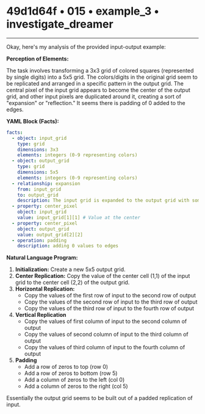 # 49d1d64f • 015 • example_3 • investigate_dreamer

---
Okay, here's my analysis of the provided input-output example:

**Perception of Elements:**

The task involves transforming a 3x3 grid of colored squares (represented by single digits) into a 5x5 grid. The colors/digits in the original grid seem to be replicated and arranged in a specific pattern in the output grid. The central pixel of the input grid appears to become the center of the output grid, and other input pixels are duplicated around it, creating a sort of "expansion" or "reflection." It seems there is padding of 0 added to the edges.

**YAML Block (Facts):**



```yaml
facts:
  - object: input_grid
    type: grid
    dimensions: 3x3
    elements: integers (0-9 representing colors)
  - object: output_grid
    type: grid
    dimensions: 5x5
    elements: integers (0-9 representing colors)
  - relationship: expansion
    from: input_grid
    to: output_grid
    description: The input grid is expanded to the output grid with some reflection.
  - property: center_pixel
    object: input_grid
    value: input_grid[1][1] # Value at the center
  - property: center_pixel
    object: output_grid
    value: output_grid[2][2]
  - operation: padding
    description: adding 0 values to edges
```



**Natural Language Program:**

1.  **Initialization:** Create a new 5x5 output grid.
2.  **Center Replication:** Copy the value of the center cell (1,1) of the input grid to the center cell (2,2) of the output grid.
3.  **Horizontal Replication:**
    *   Copy the values of the first row of input to the second row of output
    *   Copy the values of the second row of input to the third row of output
    *   Copy the values of the third row of input to the fourth row of output
4.  **Vertical Replication**
    *   Copy the values of first column of input to the second column of output
    *   Copy the values of second column of input to the third column of output
    *   Copy the values of third column of input to the fourth column of output
5. **Padding**
    *   Add a row of zeros to top (row 0)
    *    Add a row of zeros to bottom (row 5)
    *   Add a column of zeros to the left (col 0)
    *   Add a column of zeros to the right (col 5)

Essentially the output grid seems to be built out of a padded replication of input.

